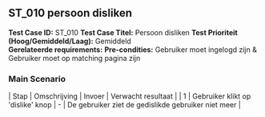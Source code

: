 ## ST_010 persoon disliken
**Test Case ID:** ST_010
**Test Case Titel:** Persoon disliken
**Test Prioriteit (Hoog/Gemiddeld/Laag):** Gemiddeld  
**Gerelateerde requirements:**
**Pre-condities:** Gebruiker moet ingelogd zijn & Gebruiker moet op matching pagina zijn

### Main Scenario
| Stap | Omschrijving | Invoer |  Verwacht resultaat |
| 1 | Gebruiker klikt op 'dislike' knop | - | De gebruiker ziet de gedislikde gebruiker niet meer |